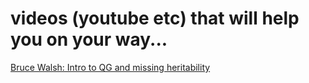 # videos (youtube etc) that will help you on your way...

[Bruce Walsh: Intro to QG and missing heritability](https://www.youtube.com/watch?v=dnzZVVAu9w8)
